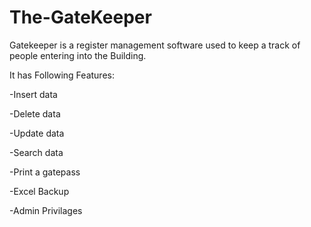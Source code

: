 # The-GateKeeper
Gatekeeper is a register management software used to keep a track of people entering into the Building.

It has Following Features:

-Insert data

-Delete data

-Update data

-Search data

-Print a gatepass

-Excel Backup

-Admin Privilages
